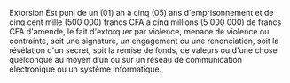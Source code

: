 Extorsion
Est puni de un (01) an à cinq (05) ans d'emprisonnement et de cinq cent mille (500 000) francs CFA à cinq millions (5 000 000) de francs CFA d'amende, le fait d'extorquer par violence, menace de violence ou contrainte, soit une signature, un engagement ou une renonciation, soit la révélation d'un secret, soit la remise de fonds, de valeurs ou d'une chose quelconque au moyen d’un ou sur un réseau de communication électronique ou un système informatique.